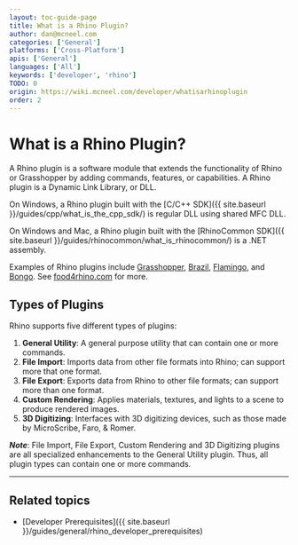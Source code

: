 ```yaml
---
layout: toc-guide-page
title: What is a Rhino Plugin?
author: dan@mcneel.com
categories: ['General']
platforms: ['Cross-Platform']
apis: ['General']
languages: ['All']
keywords: ['developer', 'rhino']
TODO: 0
origin: https://wiki.mcneel.com/developer/whatisarhinoplugin
order: 2
---
```



# What is a Rhino Plugin?

A Rhino plugin is a software module that extends the functionality of Rhino or Grasshopper by adding commands, features, or capabilities.  A Rhino plugin is a Dynamic Link Library, or DLL.

On Windows, a Rhino plugin built with the [C/C++ SDK]({{ site.baseurl }}/guides/cpp/what_is_the_cpp_sdk/) is regular DLL using shared MFC DLL.

On Windows and Mac, a Rhino plugin built with the [RhinoCommon SDK]({{ site.baseurl }}/guides/rhinocommon/what_is_rhinocommon/) is a .NET assembly.

Examples of Rhino plugins include [Grasshopper](http://www.grasshopper3d.com), [Brazil](http://brazil.rhino3d.com/), [Flamingo](http://nxt.flamingo3d.com/), and [Bongo](http://bongo.rhino3d.com/).  See [food4rhino.com](http://www.food4rhino.com/) for more.


## Types of Plugins

Rhino supports five different types of plugins:

1. **General Utility**: A general purpose utility that can contain one or more commands.
1. **File Import**: Imports data from other file formats into Rhino; can support more that one format.
1. **File Export**: Exports data from Rhino to other file formats; can support more than one format.
1. **Custom Rendering**: Applies materials, textures, and lights to a scene to produce rendered images.
1. **3D Digitizing**: Interfaces with 3D digitizing devices, such as those made by MicroScribe, Faro, & Romer.

***Note***: File Import, File Export, Custom Rendering and 3D Digitizing plugins are all specialized enhancements to the General Utility plugin.  Thus, all plugin types can contain one or more commands.


---

## Related topics

- [Developer Prerequisites]({{ site.baseurl }}/guides/general/rhino_developer_prerequisites)
